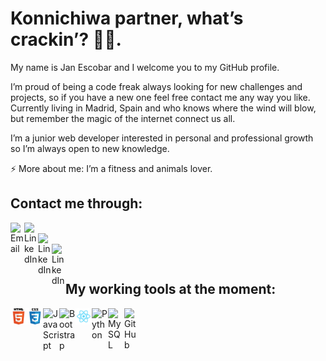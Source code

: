 <h1> Konnichiwa partner, what’s crackin’? 🐱‍👤. </h1>

My name is Jan Escobar and I welcome you to my GitHub profile.

I’m proud of being a code freak always looking for new challenges and projects, so if you have a new one feel free contact me any way you like.
Currently living in Madrid, Spain and who knows where the wind will blow, but remember the magic of the internet connect us all.

I’m a junior web developer interested in personal and professional growth so I’m always open to new knowledge.

⚡ More about me: I’m a fitness and animals lover. 

## Contact me through:

<a href="mailto:infojanescobar@gmail.com.com"><img align="left" alt="Email" width="22px" src="https://www.flaticon.es/svg/static/icons/svg/3349/3349258.svg" /></a>
<a href="https://www.linkedin.com/in/jan-escobar-rivera/"><img align="left" alt="LinkedIn" width="22px" src="https://www.flaticon.com/svg/static/icons/svg/174/174857.svg" /></a>  
<a href="https://www.instagram.com/interpoleer/"><img align="left" alt="LinkedIn" width="22px" src="https://www.flaticon.es/svg/static/icons/svg/174/174855.svg" /></a>  
<a href="https://twitter.com/JanEscobar92"><img align="left" alt="LinkedIn" width="22px" src="https://www.flaticon.es/svg/static/icons/svg/733/733579.svg" /></a>  

<br />

## My working tools at the moment:

<img align="left" alt="HTML5" width="26px" src="https://raw.githubusercontent.com/github/explore/80688e429a7d4ef2fca1e82350fe8e3517d3494d/topics/html/html.png" />
<img align="left" alt="CSS3" width="26px" src="https://raw.githubusercontent.com/github/explore/80688e429a7d4ef2fca1e82350fe8e3517d3494d/topics/css/css.png" />
<img align="left" alt="JavaScript" width="26px" src="https://www.flaticon.com/svg/static/icons/svg/919/919828.svg" />
<img align="left" alt="Bootstrap" width="26px" src="https://tiposdeide.files.wordpress.com/2018/10/bootstrap-stack.png" />
<img align="left" alt="React" width="26px" src="https://raw.githubusercontent.com/github/explore/80688e429a7d4ef2fca1e82350fe8e3517d3494d/topics/react/react.png" />
<img align="left" alt="Python" width="26px" src="https://cdn4.iconfinder.com/data/icons/logos-and-brands/512/267_Python_logo-256.png" />
<img align="left" alt="MySQL" width="26px" src="https://www.flaticon.com/svg/static/icons/svg/1199/1199128.svg" />
<img align="left" alt="GitHub" width="26px" src="https://cdn2.iconfinder.com/data/icons/social-icons-circular-color/512/github-128.png" />  


